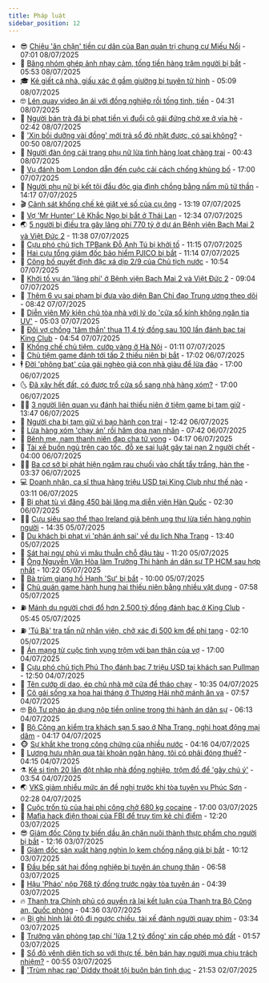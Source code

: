 ```yaml
---
title: Pháp luật
sidebar_position: 12
---
```


<!-- vnexpress-phap-luat:START -->
- 😎 [Chiêu &#39;ăn chặn&#39; tiền cư dân của Ban quản trị chung cư Miếu Nổi](https://vnexpress.net/chieu-an-chan-tien-cu-dan-cua-ban-quan-tri-chung-cu-mieu-noi-4911565.html) - 07:01 08/07/2025
- 🥰 [Băng nhóm ghép ảnh nhạy cảm, tống tiền hàng trăm người bị bắt](https://vnexpress.net/bang-nhom-ghep-anh-nhay-cam-tong-tien-hang-tram-nguoi-bi-bat-4911557.html) - 05:53 08/07/2025
- 🎓 [Kẻ giết cả nhà, giấu xác ở gầm giường bị tuyên tử hình](https://vnexpress.net/nguoi-giet-ca-nha-giau-xac-o-gam-giuong-bi-tuyen-tu-hinh-4911543.html) - 05:09 08/07/2025
- 🤓 [Lén quay video ân ái với đồng nghiệp rồi tống tình, tiền](https://vnexpress.net/len-quay-video-an-ai-voi-dong-nghiep-roi-tong-tinh-tien-4911513.html) - 04:31 08/07/2025
- 🎊 [Người bán trà đá bị phạt tiền vì đuổi cô gái đứng chờ xe ở vỉa hè](https://vnexpress.net/nguoi-ban-tra-da-bi-phat-tien-vi-duoi-co-gai-dung-cho-xe-o-via-he-4911437.html) - 02:42 08/07/2025
- 🙉 [&#39;Xin bồi dưỡng vài đồng&#39; mới trả sổ đỏ nhặt được, có sai không?](https://vnexpress.net/xin-boi-duong-vai-dong-moi-tra-so-do-nhat-duoc-co-sai-khong-4911005.html) - 00:50 08/07/2025
- 🤡 [Người đàn ông cải trang phụ nữ lừa tình hàng loạt chàng trai](https://vnexpress.net/ong-gia-60-tuoi-cai-trang-phu-nu-lua-tinh-hang-loat-chang-trai-4911340.html) - 00:43 08/07/2025
- 🗽 [Vụ đánh bom London dẫn đến cuộc cải cách chống khủng bố](https://vnexpress.net/vu-danh-bom-london-dan-den-cuoc-cai-cach-chong-khung-bo-4911278.html) - 17:00 07/07/2025
- 🌋 [Người phụ nữ bị kết tội đầu độc gia đình chồng bằng nấm mũ tử thần](https://vnexpress.net/nguoi-phu-nu-australia-bi-ket-toi-dau-doc-gia-dinh-chong-4911303.html) - 14:17 07/07/2025
- 🎬 [Cảnh sát khống chế kẻ giật vé số của cụ ông](https://vnexpress.net/canh-sat-khong-che-ke-giat-ve-so-cua-cu-ong-4911292.html) - 13:19 07/07/2025
- 💯 [Vợ &#39;Mr Hunter&#39; Lê Khắc Ngọ bị bắt ở Thái Lan](https://vnexpress.net/vo-mr-hunter-le-khac-ngo-bi-bat-o-thai-lan-4911283.html) - 12:34 07/07/2025
- 🌏 [5 người bị điều tra gây lãng phí 770 tỷ ở dự án Bệnh viện Bạch Mai 2 và Việt Đức 2](https://vnexpress.net/5-nguoi-bi-dieu-tra-gay-lang-phi-770-ty-dong-o-du-an-benh-vien-bach-mai-2-va-viet-duc-2-4910990.html) - 11:38 07/07/2025
- 🌊 [Cựu phó chủ tịch TPBank Đỗ Anh Tú bị khởi tố](https://vnexpress.net/cuu-pho-chu-tich-tpbank-do-anh-tu-bi-khoi-to-4910982.html) - 11:15 07/07/2025
- 💂 [Hai cựu tổng giám đốc bảo hiểm PJICO bị bắt](https://vnexpress.net/hai-cuu-tong-giam-doc-bao-hiem-pjico-va-nhieu-nguoi-bi-bat-4910980.html) - 11:14 07/07/2025
- 🎡 [Công bố quyết định đặc xá dịp 2/9 của Chủ tịch nước](https://vnexpress.net/cong-bo-quyet-dinh-dac-xa-dip-2-9-cua-chu-tich-nuoc-4911226.html) - 10:54 07/07/2025
- 🫶 [Khởi tố vụ án &#39;lãng phí&#39; ở Bệnh viện Bạch Mai 2 và Việt Đức 2](https://vnexpress.net/5-nguoi-bi-khoi-to-do-lien-quan-vu-an-tai-benh-vien-bach-mai-2-va-viet-duc-2-4911198.html) - 09:04 07/07/2025
- 🐲 [Thêm 6 vụ sai phạm bị đưa vào diện Ban Chỉ đạo Trung ương theo dõi](https://vnexpress.net/them-6-vu-sai-pham-bi-dua-vao-dien-ban-chi-dao-trung-uong-theo-doi-4911169.html) - 08:42 07/07/2025
- 🚀 [Diễn viên Mỹ kiện chủ tòa nhà với lý do &#39;cửa sổ kính không ngăn tia UV&#39;](https://vnexpress.net/kien-chu-toa-nha-vi-can-ho-6-trieu-usd-co-cua-so-gay-ung-thu-da-4911061.html) - 05:03 07/07/2025
- 🎊 [Đôi vợ chồng &#39;tâm thần&#39; thua 11,4 tỷ đồng sau 100 lần đánh bạc tại King Club](https://vnexpress.net/doi-vo-chong-tam-than-thua-11-4-ty-dong-sau-100-lan-danh-bac-tai-king-club-o-khach-san-pullman-4911044.html) - 04:54 07/07/2025
- 🤗 [Khống chế chủ tiệm, cướp vàng ở Hà Nội](https://vnexpress.net/khong-che-chu-tiem-cuop-vang-o-ha-noi-4910887.html) - 01:11 07/07/2025
- 🗽 [Chủ tiệm game đánh tới tấp 2 thiếu niên bị bắt](https://vnexpress.net/chu-tiem-game-danh-toi-tap-2-thieu-nien-bi-bat-4910856.html) - 17:02 06/07/2025
- 🕴 [Đời &#39;phông bạt&#39; của gái nghèo giả con nhà giàu để lừa đảo](https://vnexpress.net/doi-phong-bat-cua-gai-ngheo-gia-con-nha-giau-de-lua-dao-4910833.html) - 17:00 06/07/2025
- 🌜 [Đã xây hết đất, có được trổ cửa sổ sang nhà hàng xóm?](https://vnexpress.net/da-xay-het-dat-co-duoc-tro-cua-so-sang-nha-hang-xom-4910821.html) - 17:00 06/07/2025
- 🧑‍🏫 [3 người liên quan vụ đánh hai thiếu niên ở tiệm game bị tạm giữ](https://vnexpress.net/3-nguoi-lien-quan-vu-danh-hai-thieu-nien-o-tiem-game-bi-tam-giu-4910828.html) - 13:47 06/07/2025
- 🦩 [Người cha bị tạm giữ vì bạo hành con trai](https://vnexpress.net/nguoi-cha-bi-tam-giu-vi-bao-hanh-con-trai-4910815.html) - 12:42 06/07/2025
- 💼 [Lừa hàng xóm &#39;chạy án&#39; rồi hăm dọa nạn nhân](https://vnexpress.net/lua-hang-xom-chay-an-roi-ham-doa-nan-nhan-4910767.html) - 07:42 06/07/2025
- 💫 [Bênh mẹ, nam thanh niên đạp cha tử vong](https://vnexpress.net/benh-me-nam-thanh-nien-dap-cha-tu-vong-4910727.html) - 04:17 06/07/2025
- 🦅 [Tài xế buồn ngủ trên cao tốc, đỗ xe sai luật gây tai nạn 2 người chết](https://vnexpress.net/tai-xe-buon-ngu-tren-cao-toc-do-xe-sai-luat-gay-tai-nan-2-nguoi-chet-4910729.html) - 04:00 06/07/2025
- 🧑‍💻 [Ba cơ sở bị phát hiện ngâm rau chuối vào chất tẩy trắng, hàn the](https://vnexpress.net/ba-co-so-bi-phat-hien-ngam-rau-chuoi-vao-chat-tay-trang-han-the-4910718.html) - 03:37 06/07/2025
- 💻 [Doanh nhân, ca sĩ thua hàng triệu USD tại King Club như thế nào](https://vnexpress.net/doanh-nhan-ca-si-thua-hang-trieu-usd-tai-king-club-nhu-the-nao-4910513.html) - 03:11 06/07/2025
- 🤠 [Bị phạt tù vì đăng 450 bài lăng mạ diễn viên Hàn Quốc](https://vnexpress.net/bi-phat-tu-vi-viet-450-bai-lang-ma-dien-vien-han-quoc-4910652.html) - 02:30 06/07/2025
- 🧑‍🏫 [Cựu siêu sao thể thao Ireland giả bệnh ung thư lừa tiền hàng nghìn người](https://vnexpress.net/huyen-thoai-the-thao-ireland-gia-benh-ung-thu-lua-tien-hang-nghin-nguoi-4910627.html) - 14:35 05/07/2025
- 🌈 [Du khách bị phạt vì &#39;phản ánh sai&#39; về du lịch Nha Trang](https://vnexpress.net/du-khach-bi-phat-vi-phan-anh-sai-ve-du-lich-nha-trang-4910617.html) - 13:40 05/07/2025
- 🌮 [Sát hại ngư phủ vì mâu thuẫn chỗ đậu tàu](https://vnexpress.net/sat-hai-ngu-phu-vi-mau-thuan-cho-dau-tau-4910597.html) - 11:20 05/07/2025
- 🐲 [Ông Nguyễn Văn Hòa làm Trưởng Thi hành án dân sự TP HCM sau hợp nhất](https://vnexpress.net/ong-nguyen-van-hoa-lam-truong-thi-hanh-an-dan-su-tp-hcm-sau-hop-nhat-4910502.html) - 10:22 05/07/2025
- 🧰 [Bà trùm giang hồ Hạnh &#39;Sự&#39; bị bắt](https://vnexpress.net/ba-trum-giang-ho-hanh-su-bi-bat-4910580.html) - 10:00 05/07/2025
- 💄 [Chủ quán game hành hung hai thiếu niên bằng nhiều vật dụng](https://vnexpress.net/chu-quan-game-hanh-hung-hai-thieu-nien-bang-nhieu-vat-dung-4910508.html) - 07:58 05/07/2025
- ⛽️ [Mánh dụ người chơi đổ hơn 2.500 tỷ đồng đánh bạc ở King Club](https://vnexpress.net/manh-du-tieu-tien-nhu-nuoc-khi-den-danh-bac-tai-king-club-4910512.html) - 05:45 05/07/2025
- ⛽️ [&#39;Tú Bà&#39; tra tấn nữ nhân viên, chở xác đi 500 km để phi tang](https://vnexpress.net/tu-ba-tra-tan-nu-nhan-vien-cho-xac-di-500-km-de-phi-tang-4910353.html) - 02:10 05/07/2025
- 💂 [Án mạng từ cuộc tình vụng trộm với bạn thân của vợ](https://vnexpress.net/an-mang-tu-cuoc-tinh-ngoai-luong-voi-ban-than-cua-vo-4910329.html) - 17:00 04/07/2025
- 🤔 [Cựu phó chủ tịch Phú Thọ đánh bạc 7 triệu USD tại khách sạn Pullman](https://vnexpress.net/cuu-pho-chu-tich-phu-tho-danh-bac-7-trieu-usd-tai-khach-san-pullman-4910336.html) - 12:50 04/07/2025
- 🧐 [Tên cướp dí dao, ép chủ nhà mở cửa để tháo chạy](https://vnexpress.net/ten-cuop-di-dao-ep-chu-nha-mo-cua-de-thao-chay-4910306.html) - 10:35 04/07/2025
- 🎃 [Cô gái sống xa hoa hai tháng ở Thượng Hải nhờ mánh ăn vạ](https://vnexpress.net/co-gai-song-xa-hoa-hai-thang-o-thuong-hai-nho-manh-an-va-4910114.html) - 07:57 04/07/2025
- 🤓 [Bộ Tư pháp áp dụng nộp tiền online trong thi hành án dân sự](https://vnexpress.net/bo-tu-phap-ap-dung-nop-tien-online-trong-thi-hanh-an-dan-su-4909947.html) - 06:13 04/07/2025
- 💃 [Bộ Công an kiểm tra khách sạn 5 sao ở Nha Trang, nghi hoạt động mại dâm](https://vnexpress.net/bo-cong-an-kiem-tra-khach-san-5-sao-o-nha-trang-nghi-hoat-dong-mai-dam-4909846.html) - 04:17 04/07/2025
- 🐵 [Sự khắt khe trong công chứng của nhiều nước](https://vnexpress.net/su-khat-khe-trong-cong-chung-cua-nhieu-nuoc-4909641.html) - 04:16 04/07/2025
- 🤖 [Lương hưu nhận qua tài khoản ngân hàng, tôi có phải đóng thuế?](https://vnexpress.net/luong-huu-nhan-qua-tai-khoan-ngan-hang-toi-co-phai-dong-thue-thu-nhap-4910038.html) - 04:15 04/07/2025
- ⚗️ [Kẻ si tình 20 lần đột nhập nhà đồng nghiệp, trộm đồ để &#39;gây chú ý&#39;](https://vnexpress.net/thanh-nien-nhat-len-vao-nha-nu-dong-nghiep-trom-do-de-gay-chu-y-4910006.html) - 03:54 04/07/2025
- 🌏 [VKS giảm nhiều mức án đề nghị trước khi tòa tuyên vụ Phúc Sơn](https://vnexpress.net/vks-dieu-chinh-nhieu-muc-an-de-nghi-truoc-khi-toa-tuyen-vu-phuc-son-4909845.html) - 02:28 04/07/2025
- 🦆 [Cuộc trốn tù của hai phi công chở 680 kg cocaine](https://vnexpress.net/cuoc-tron-tu-cua-hai-phi-cong-cho-680-kg-cocaine-4909798.html) - 17:00 03/07/2025
- 🐎 [Mafia hack điện thoại của FBI để truy tìm kẻ chỉ điểm](https://vnexpress.net/mafia-hack-dien-thoai-cua-fbi-de-truy-tim-ke-chi-diem-4909805.html) - 12:20 03/07/2025
- 😎 [Giám đốc Công ty biến dầu ăn chăn nuôi thành thực phẩm cho người bị bắt](https://vnexpress.net/giam-doc-cong-ty-bien-dau-an-chan-nuoi-thanh-thuc-pham-cho-nguoi-bi-bat-4909807.html) - 12:16 03/07/2025
- 💪 [Giám đốc sản xuất hàng nghìn lọ kem chống nắng giả bị bắt](https://vnexpress.net/giam-doc-san-xuat-hang-nghin-lo-kem-chong-nang-gia-bi-bat-4909765.html) - 10:12 03/07/2025
- 🤡 [Đầu bếp sát hại đồng nghiệp bị tuyên án chung thân](https://vnexpress.net/dau-bep-sat-hai-dong-nghiep-bi-tuyen-an-chung-than-4909613.html) - 06:58 03/07/2025
- 🌁 [Hậu &#39;Pháo&#39; nộp 768 tỷ đồng trước ngày tòa tuyên án](https://vnexpress.net/hau-phao-nop-768-ty-dong-truoc-ngay-toa-tuyen-an-4909532.html) - 04:39 03/07/2025
- 🔥 [Thanh tra Chính phủ có quyền rà lại kết luận của Thanh tra Bộ Công an, Quốc phòng](https://vnexpress.net/thanh-tra-chinh-phu-co-quyen-thanh-tra-lai-ket-luan-cua-thanh-tra-bo-cong-an-quoc-phong-4909525.html) - 04:36 03/07/2025
- 🔥 [Bị ghi hình lái ôtô đi ngược chiều, tài xế đánh người quay phim](https://vnexpress.net/bi-ghi-hinh-lai-oto-di-nguoc-chieu-tai-xe-danh-nguoi-quay-phim-4909478.html) - 03:34 03/07/2025
- 👺 [Trưởng văn phòng tạp chí &#39;lừa 1,2 tỷ đồng&#39; xin cấp phép mỏ đất](https://vnexpress.net/truong-van-phong-tap-chi-lua-1-2-ty-dong-xin-cap-phep-mo-dat-4909421.html) - 01:57 03/07/2025
- 🎊 [Sổ đỏ vênh diện tích so với thực tế, bên bán hay người mua chịu trách nhiệm?](https://vnexpress.net/so-do-venh-dien-tich-so-voi-thuc-te-ben-ban-hay-nguoi-mua-chiu-trach-nhiem-4908622.html) - 00:55 03/07/2025
- 🎊 [&#39;Trùm nhạc rap&#39; Diddy thoát tội buôn bán tình dục](https://vnexpress.net/trum-nhac-rap-diddy-thoat-toi-buon-ban-tinh-duc-4909382.html) - 21:53 02/07/2025<!-- vnexpress-phap-luat:END -->
